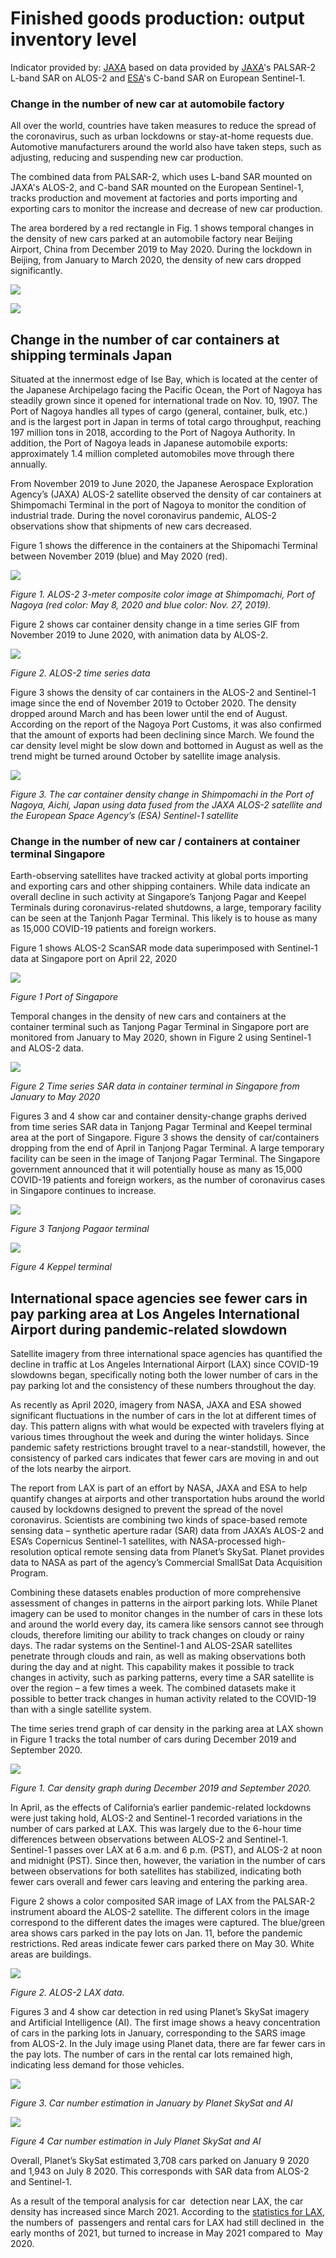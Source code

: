 # Finished goods production: output inventory level

Indicator provided by: [JAXA](https://global.jaxa.jp/) based on data provided by [JAXA](https://global.jaxa.jp/)'s PALSAR-2 L-band SAR on ALOS-2 and [ESA](https://esa.int/)'s C-band SAR on European Sentinel-1.

### Change in the number of new car at automobile factory

All over the world, countries have taken measures to reduce the spread of the coronavirus, such as urban lockdowns or stay-at-home requests due. Automotive manufacturers around the world also have taken steps, such as adjusting, reducing and suspending new car production.

The combined data from PALSAR-2, which uses L-band SAR mounted on JAXA's ALOS-2, and C-band SAR mounted on the European Sentinel-1, tracks production and movement at factories and ports importing and exporting cars to monitor the increase and decrease of new car production.

The area bordered by a red rectangle in Fig. 1 shows temporal changes in the density of new cars parked at an automobile factory near Beijing Airport, China from December 2019 to May 2020. During the lockdown in Beijing, from January to March 2020, the density of new cars dropped significantly. 

![](https://raw.githubusercontent.com/eurodatacube/eodash-assets/main/collections/E9_car_containers/Tri_E8.png)

![](https://raw.githubusercontent.com/eurodatacube/eodash-assets/main/collections/E9_car_containers/Tri_1_E8.png)

## Change in the number of car containers at shipping terminals Japan


Situated at the innermost edge of Ise Bay, which is located at the center of the Japanese Archipelago facing the Pacific Ocean, the Port of Nagoya has steadily grown since it opened for international trade on Nov. 10, 1907. The Port of Nagoya handles all types of cargo (general, container, bulk, etc.) and is the largest port in Japan in terms of total cargo throughput, reaching 197 million tons in 2018, according to the Port of Nagoya Authority. In addition, the Port of Nagoya leads in Japanese automobile exports: approximately 1.4 million completed automobiles move through there annually. 

From November 2019 to June 2020, the Japanese Aerospace Exploration Agency’s (JAXA) ALOS-2 satellite observed the density of car containers at Shimpomachi Terminal in the port of Nagoya to monitor the condition of industrial trade. During the novel coronavirus pandemic, ALOS-2 observations show that shipments of new cars decreased. 

Figure 1 shows the difference in the containers at the Shipomachi Terminal between November 2019 (blue) and May 2020 (red).


![](https://raw.githubusercontent.com/eurodatacube/eodash-assets/main/collections/E9_car_containers/JP02-E9-Fig1.png)

*Figure 1. ALOS-2 3-meter composite color image at Shimpomachi, Port of Nagoya (red color: May 8, 2020 and blue color: Nov. 27, 2019).*

Figure 2 shows car container density change in a time series GIF from November 2019 to June 2020, with animation data by ALOS-2. 

![](https://raw.githubusercontent.com/eurodatacube/eodash-assets/main/collections/E9_car_containers/JP02-E9-Fig2.gif)

*Figure 2. ALOS-2 time series data*

Figure 3 shows the density of car containers in the ALOS-2 and Sentinel-1 image since the end of November 2019 to October 2020. The density dropped around March and has been lower until the end of August. According on the report of the Nagoya Port Customs, it was also confirmed that the amount of exports had been declining since March. We found the car density level might be slow down and bottomed in August as well as the trend might be turned around October by satellite image analysis. 

![](https://raw.githubusercontent.com/eurodatacube/eodash-assets/main/collections/E9_car_containers/JP02-E9-Fig3.png)

*Figure 3. The car container density change in Shimpomachi in the Port of Nagoya, Aichi, Japan using data fused from the JAXA ALOS-2 satellite and the European Space Agency’s (ESA) Sentinel-1 satellite*

### Change in the number of new car / containers at container terminal Singapore

Earth-observing satellites have tracked activity at global ports importing and exporting cars and other shipping containers. While data indicate an overall decline in such activity at Singapore’s Tanjong Pagar and Keepel Terminals during coronavirus-related shutdowns, a large, temporary facility can be seen at the Tanjonh Pagar Terminal. This likely is to house as many as 15,000 COVID-19 patients and foreign workers. 

Figure 1 shows ALOS-2 ScanSAR mode data superimposed with Sentinel-1 data at Singapore port on April 22, 2020

![](https://raw.githubusercontent.com/eurodatacube/eodash-assets/main/collections/E9_car_containers/E9_Fig1.png)

*Figure 1 Port of Singapore*

Temporal changes in the density of new cars and containers at the container terminal such as Tanjong Pagar Terminal in Singapore port are monitored from January to May 2020, shown in Figure 2 using Sentinel-1 and ALOS-2 data.

![](https://raw.githubusercontent.com/eurodatacube/eodash-assets/main/collections/E9_car_containers/E9_Fig2.png)

*Figure 2 Time series SAR data in container terminal in Singapore from January to May 2020*

Figures 3 and 4 show car and container density-change graphs derived from time series SAR data in Tanjong Pagar Terminal and Keepel terminal area at the port of Singapore. Figure 3 shows the density of car/containers dropping from the end of April in Tanjong Pagar Terminal. A large temporary facility can be seen in the image of Tanjong Pagar Terminal. The Singapore government announced that it will potentially house as many as 15,000 COVID-19 patients and foreign workers, as the number of coronavirus cases in Singapore continues to increase. 

![](https://raw.githubusercontent.com/eurodatacube/eodash-assets/main/collections/E9_car_containers/E9_Fig3.png)

*Figure 3 Tanjong Pagaor terminal*

![](https://raw.githubusercontent.com/eurodatacube/eodash-assets/main/collections/E9_car_containers/E9_Fig4.png)

*Figure 4 Keppel terminal*


## International space agencies see fewer cars in pay parking area at Los Angeles International Airport during pandemic-related slowdown

Satellite imagery from three international space agencies has quantified the decline in traffic at Los Angeles International Airport (LAX) since COVID-19 slowdowns began, specifically noting both the lower number of cars in the pay parking lot and the consistency of these numbers throughout the day.

As recently as April 2020, imagery from NASA, JAXA and ESA showed significant fluctuations in the number of cars in the lot at different times of day. This pattern aligns with what would be expected with travelers flying at various times throughout the week and during the winter holidays. Since pandemic safety restrictions brought travel to a near-standstill, however, the consistency of parked cars indicates that fewer cars are moving in and out of the lots nearby the airport.

The report from LAX is part of an effort by NASA, JAXA and ESA to help quantify changes at airports and other transportation hubs around the world caused by lockdowns designed to prevent the spread of the novel coronavirus. Scientists are combining two kinds of space-based remote sensing data – synthetic aperture radar (SAR) data from JAXA’s ALOS-2 and ESA’s Copernicus Sentinel-1 satellites, with NASA-processed high-resolution optical remote sensing data from Planet’s SkySat. Planet provides data to NASA as part of the agency’s Commercial SmallSat Data Acquisition Program. 

Combining these datasets enables production of more comprehensive assessment of changes in patterns in the airport parking lots. While Planet imagery can be used to monitor changes in the number of cars in these lots and around the world every day, its camera like sensors cannot see through clouds, therefore limiting our ability to track changes on cloudy or rainy days. The radar systems on the Sentinel-1 and ALOS-2SAR satellites penetrate through clouds and rain, as well as making observations both during the day and at night. This capability makes it possible to track changes in activity, such as parking patterns, every time a SAR satellite is over the region – a few times a week.  The combined datasets make it possible to better track changes in human activity related to the COVID-19 than with a single satellite system.    

The time series trend graph of car density in the parking area at LAX shown in Figure 1 tracks the total number of cars during December 2019 and September 2020. 

![](https://raw.githubusercontent.com/eurodatacube/eodash-assets/main/collections/E9_car_containers/US021-E9-Fig1.png)

*Figure 1. Car density graph during December 2019 and September 2020.*

In April, as the effects of California’s earlier pandemic-related lockdowns were just taking hold, ALOS-2 and Sentinel-1 recorded variations in the number of cars parked at LAX. This was largely due to the 6-hour time differences between observations between ALOS-2 and Sentinel-1. Sentinel-1 passes over LAX at 6 a.m. and 6 p.m. (PST), and ALOS-2 at noon and midnight (PST). Since then, however, the variation in the number of cars between observations for both satellites has stabilized, indicating both fewer cars overall and fewer cars leaving and entering the parking area.

Figure 2 shows a color composited SAR image of LAX from the PALSAR-2 instrument aboard the ALOS-2 satellite. The different colors in the image correspond to the different dates the images were captured. The blue/green area shows cars parked in the pay lots on Jan. 11, before the pandemic restrictions. Red areas indicate fewer cars parked there on May 30. White areas are buildings.

![](https://raw.githubusercontent.com/eurodatacube/eodash-assets/main/collections/E9_car_containers/US021-E9-Fig2.png)

*Figure 2. ALOS-2 LAX data.*

Figures 3 and 4 show car detection in red using Planet’s SkySat imagery and Artificial Intelligence (AI).  The first image shows a heavy concentration of cars in the parking lots in January, corresponding to the SARS image from ALOS-2. In the July image using Planet data, there are far fewer cars in the pay lots. The number of cars in the rental car lots remained high, indicating less demand for those vehicles.

![](https://raw.githubusercontent.com/eurodatacube/eodash-assets/main/collections/E9_car_containers/US021-E9-Fig3.png)

*Figure 3. Car number estimation in January by Planet SkySat and AI*

![](https://raw.githubusercontent.com/eurodatacube/eodash-assets/main/collections/E9_car_containers/US021-E9-Fig4.png)

*Figure 4 Car number estimation in July Planet SkySat and AI*

Overall, Planet’s SkySat estimated 3,708 cars parked on January 9 2020 and 1,943 on July 8 2020. This corresponds with SAR data from ALOS-2 and Sentinel-1. 

As a result of the temporal analysis for  car  detection near LAX, the car density has increased since March 2021. 
According to the [statistics for LAX](https://www.lawa.org/lawa-investor-relations/statistics-for-lax), the numbers  of  passengers and rental cars for LAX had still declined  in  the early months of 2021, but turned to increase in May 2021 compared  to  May 2020. 
